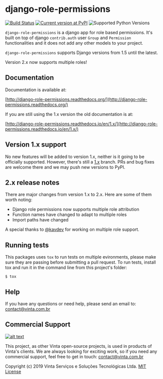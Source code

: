 # django-role-permissions

[![Build Status](https://travis-ci.org/vintasoftware/django-role-permissions.svg?branch=master)](https://travis-ci.org/vintasoftware/django-role-permissions)
[![Current version at PyPI](https://img.shields.io/pypi/v/django-role-permissions.svg)](https://pypi.python.org/pypi/django-role-permissions)
![Supported Python Versions](https://img.shields.io/pypi/pyversions/django-role-permissions.svg)

``django-role-permissions`` is a django app for role based permissions. It's built on top of django ``contrib.auth`` user ```Group``` and ``Permission`` functionalities and it does not add any other models to your project.  

``django-role-permissions`` supports Django versions from 1.5 until the latest.

Version 2.x now supports multiple roles!

## Documentation

Documentation is available at:

[http://django-role-permissions.readthedocs.org/](http://django-role-permissions.readthedocs.org/)

If you are still using the 1.x version the old documentation is at:

[http://django-role-permissions.readthedocs.io/en/1.x/](http://django-role-permissions.readthedocs.io/en/1.x/)

## Version 1.x support

No new features will be added to version 1.x, neither is it going to be officially supported. However, there's still a [1.x](https://github.com/vintasoftware/django-role-permissions/tree/1.x) branch. PRs and bug fixes are welcome there and we may push new versions to PyPI.

## 2.x release notes

There are major changes from version 1.x to 2.x. Here are some of them worth noting:

- Django role permissions now supports multiple role attribution
- Function names have changed to adapt to multiple roles
- Import paths have changed

A special thanks to [@kavdev](https://github.com/kavdev) for working on multiple role support.

## Running tests

This packages uses `tox` to run tests on multiple evironments, please make sure they are passing before submitting a pull request.
To run tests, install tox and run it in the command line from this project's folder:

``$ tox``

## Help

If you have any questions or need help, please send an email to: contact@vinta.com.br

## Commercial Support
[![alt text](https://avatars2.githubusercontent.com/u/5529080?s=200&v=4 "Vinta Logo")](https://vintasoftware.com)

This project, as other Vinta open-source projects, is used in products of Vinta's clients. We are always looking for exciting work, so if you need any commercial support, feel free to get in touch: contact@vinta.com.br

Copyright (c) 2019 Vinta Serviços e Soluções Tecnológicas Ltda.
[MIT License](LICENSE.txt)
